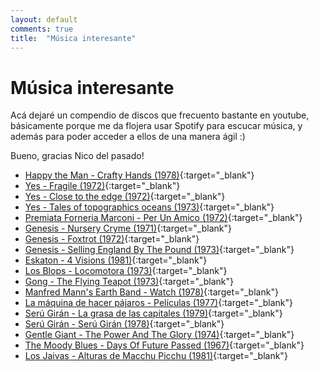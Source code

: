 ```yaml
---
layout: default
comments: true
title:  "Música interesante"
---
```

# Música interesante

Acá dejaré un compendio de discos que frecuento bastante en youtube, básicamente porque me da flojera usar Spotify para escucar música, y además para poder acceder a ellos de una manera ágil :)

Bueno, gracias Nico del pasado!
* [Happy the Man - Crafty Hands (1978)](https://www.youtube.com/watch?v=VRera802pUU){:target="_blank"}
* [Yes - Fragile (1972)](https://youtu.be/87xx5pzHDlY){:target="_blank"}
* [Yes - Close to the edge (1972)](https://youtu.be/u79-yvTnX4o){:target="_blank"}
* [Yes - Tales of topographics oceans (1973)](https://youtu.be/_rwNe2QXwrU){:target="_blank"}
* [Premiata Forneria Marconi - Per Un Amico (1972)](https://youtu.be/zuImkmDCDME){:target="_blank"}
* [Genesis - Nursery Cryme (1971)](https://youtu.be/XJ-I0htgXYI){:target="_blank"}
* [Genesis - Foxtrot (1972)](https://www.youtube.com/watch?v=x_9MKJCc3dw){:target="_blank"}
* [Genesis - Selling England By The Pound (1973)](https://youtu.be/7Rn9tzirks4){:target="_blank"}
* [Eskaton - 4 Visions (1981)](https://youtu.be/zyrefoqcBLc){:target="_blank"}
* [Los Blops - Locomotora (1973)](https://www.youtube.com/watch?v=uid15G8xodk){:target="_blank"}
* [Gong - The Flying Teapot (1973)](https://youtu.be/3UArtHsvL50){:target="_blank"}
* [Manfred Mann's Earth Band - Watch (1978)](https://youtu.be/5YWaIglbCak){:target="_blank"}
* [La máquina de hacer pájaros - Películas (1977)](https://youtu.be/wck9JhNfBLg){:target="_blank"}
* [Serú Girán - La grasa de las capitales (1979)](https://youtu.be/ikl-4eYDDWs){:target="_blank"}
* [Serú Girán - Serú Girán (1978)](https://youtu.be/S-cySidTKAQ){:target="_blank"}
* [Gentle Giant - The Power And The Glory (1974)](https://youtu.be/ZgoKwMbPSO8){:target="_blank"}
* [The Moody Blues - Days Of Future Passed (1967)](https://youtu.be/hyCNjlH-Kv0){:target="_blank"}
* [Los Jaivas - Alturas de Macchu Picchu (1981)](https://youtu.be/u_ed_OQY-uQ){:target="_blank"}
